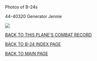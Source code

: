 
Photos of B-24s






 




44-40320 Generator Jennie  

![](44-40320.jpg)  
  

[BACK TO THIS PLANE'S COMBAT RECORD](../b24s/44-40320.md)  

[BACK TO B-24 INDEX PAGE](../000b24s.md)  

[BACK TO MAIN PAGE](../index.md)


